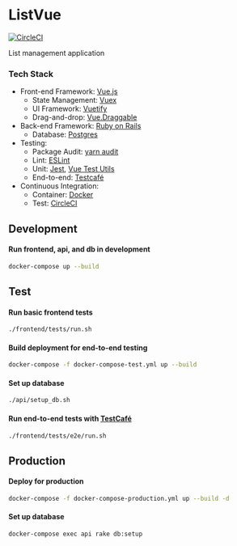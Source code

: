 # ListVue
[![CircleCI](https://circleci.com/gh/dtom90/ListVue.svg?style=svg)](https://circleci.com/gh/dtom90/ListVue)

List management application

### Tech Stack
- Front-end Framework: [Vue.js](https://vuejs.org/)
  - State Management: [Vuex](https://vuex.vuejs.org/)
  - UI Framework: [Vuetify](https://vuetifyjs.com/)
  - Drag-and-drop: [Vue.Draggable](https://sortablejs.github.io/Vue.Draggable/)
- Back-end Framework: [Ruby on Rails](https://rubyonrails.org/)
  - Database: [Postgres](https://www.postgresql.org/)
- Testing:
  - Package Audit: [yarn audit](https://yarnpkg.com/lang/en/docs/cli/audit/)
  - Lint: [ESLint](https://eslint.org/)
  - Unit: [Jest](https://jestjs.io/), [Vue Test Utils](https://vue-test-utils.vuejs.org/)
  - End-to-end: [Testcafé](https://devexpress.github.io/testcafe/)
- Continuous Integration:
  - Container: [Docker](https://www.docker.com/)
  - Test: [CircleCI](https://circleci.com/)

## Development
#### Run frontend, api, and db in development
```bash
docker-compose up --build
```

## Test

#### Run basic frontend tests
```bash
./frontend/tests/run.sh
```

#### Build deployment for end-to-end testing
```bash
docker-compose -f docker-compose-test.yml up --build
```

#### Set up database
```bash
./api/setup_db.sh
```

#### Run end-to-end tests with [TestCafé](https://testcafe.devexpress.com/)
```bash
./frontend/tests/e2e/run.sh
```

## Production

#### Deploy for production
```bash
docker-compose -f docker-compose-production.yml up --build -d
```

#### Set up database
```bash
docker-compose exec api rake db:setup
```